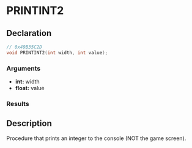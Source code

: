 # PRINTINT2

## Declaration
```cpp
// 0x49B35C2D
void PRINTINT2(int width, int value);
```

### Arguments
- **int:** width
- **float:** value

### Results

## Description
Procedure that prints an integer to the console (NOT the game screen).